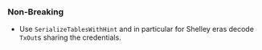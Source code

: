 <!--
A new scriv changelog fragment.

Uncomment the section that is right (remove the HTML comment wrapper).
For top level release notes, leave all the headers commented out.
-->

<!--
### Patch

- A bullet item for the Patch category.

-->

### Non-Breaking

- Use `SerializeTablesWithHint` and in particular for Shelley eras
  decode `TxOut`s sharing the credentials.

<!--
### Breaking

- A bullet item for the Breaking category.

-->

